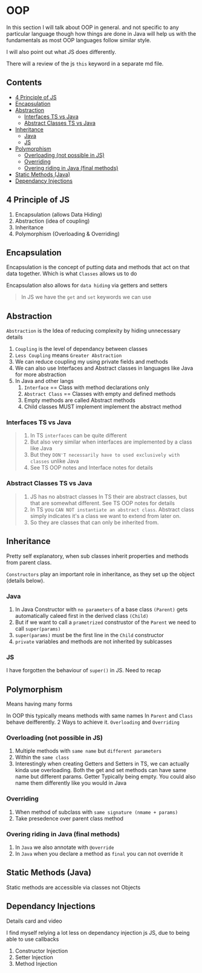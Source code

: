 # OOP

In this section I will talk about OOP in general. and not specific to any particular language though how things are done in Java will help us with the fundamentals as most OOP languages follow similar style.

I will also point out what JS does differently.

There will a review of the js `this` keyword in a separate md file.

## Contents

* [4 Principle of JS](7-a-oop-review.md#4-principle-of-js)
* [Encapsulation](7-a-oop-review.md#encapsulation)
* [Abstraction](7-a-oop-review.md#abstraction)
  * [Interfaces TS vs Java](7-a-oop-review.md#interfaces-ts-vs-java)
  * [Abstract Classes TS vs Java](7-a-oop-review.md#abstract-classes-ts-vs-java)
* [Inheritance](7-a-oop-review.md#inheritance)
  * [Java](7-a-oop-review.md#java)
  * [JS](7-a-oop-review.md#js)
* [Polymorphism](7-a-oop-review.md#polymorphism)
  * [Overloading (not possible in JS)](7-a-oop-review.md#overloading-not-possible-in-js)
  * [Overriding](7-a-oop-review.md#overriding)
  * [Overing riding in Java (final methods)](7-a-oop-review.md#overing-riding-in-java-final-methods)
* [Static Methods (Java)](7-a-oop-review.md#static-methods-java)
* [Dependancy Injections](7-a-oop-review.md#dependancy-injections)

## 4 Principle of JS

1. Encapsulation (allows Data Hiding)
2. Abstraction (idea of coupling)
3. Inheritance
4. Polymorphism (Overloading & Overriding)

## Encapsulation

Encapsulation is the concept of putting data and methods that act on that data together. Which is what `Classes` allows us to do

Encapsulation also allows for `data hiding` via getters and setters

> In JS we have the `get` and `set` keywords we can use

## Abstraction

`Abstraction` is the Idea of reducing complexity by hiding unnecessary details

1. `Coupling` is the level of dependancy between classes
2. `Less Coupling` means `Greater Abstraction`
3. We can reduce coupling my using private fields and methods
4. We can also use Interfaces and Abstract classes in languages like Java for more abstraction
5. In Java and other langs
   1. `Interface` == Class with method declarations only
   2. `Abstract Class` == Classes with empty and defined methods
   3. Empty methods are called Abstract methods
   4. Child classes MUST implement implement the abstract method

### Interfaces TS vs Java

> 1. In TS `interfaces` can be quite different
> 2. But also very similar when interfaces are implemented by a class like Java
> 3. But they `DON'T necessarily have to used exclusively with classes` unlike Java
> 4. See TS OOP notes and Interface notes for details

### Abstract Classes TS vs Java

> 1. JS has no abstract classes In TS their are abstract classes, but that are somewhat different. See TS OOP notes for details
> 2. In TS you `CAN NOT instantiate an abstract class`. Abstract class simply indicates it's a class we want to extend from later on.
> 3. So they are classes that can only be inherited from.

## Inheritance

Pretty self explanatory, when sub classes inherit properties and methods from parent class.

`Constructors` play an important role in inheritance, as they set up the object (details below).

### Java

1. In Java Constructor with `no parameters` of a base class `(Parent)` gets automatically caleed first in the derived class `(Child)`
2. But if we want to call a `prametrized` construstor of the `Parent` we need to call `super(params)`
3. `super(params)` must be the first line in the `Child` constructor
4. `private` variables and methods are not inherited by sublcasses

### JS

I have forgotten the behaviour of `super()` in JS. Need to recap

## Polymorphism

Means having many forms

In OOP this typically means methods with same names In `Parent` and `Class` behave deifferently. 2 Ways to achieve it. `Overloading` and `Overriding`

### Overloading (not possible in JS)

1. Multiple methods with `same name` but `different parameters`
2. Within the `same class`
3. Interestingly when creating Getters and Setters in TS, we can actually kinda use overloading. Both the get and set methods can have same name but different params. Getter Typically being empty. You could also name them differently like you would in Java

### Overriding

1. When method of subclass with `same signature (nmame + params)`
2. Take presedence over parent class method

### Overing riding in Java (final methods)

1. In `Java` we also annotate with `@override`
2. In `Java` when you declare a method as `final` you can not override it

## Static Methods (Java)

Static methods are accessible via classes not Objects

## Dependancy Injections

Details card and video

I find myself relying a lot less on dependancy injection js JS, due to being able to use callbacks

1. Constructor Injection
2. Setter Injection
3. Method Injection
